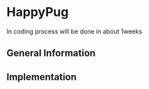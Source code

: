 # HappyPug
In coding process will be done in about 1weeks
## General Information 

## Implementation

##
